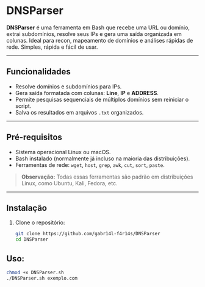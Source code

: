 # DNSParser
**DNSParser** é uma ferramenta em Bash que recebe uma URL ou domínio, extrai subdomínios, resolve seus IPs e gera uma saída organizada em colunas. Ideal para recon, mapeamento de domínios e análises rápidas de rede. Simples, rápida e fácil de usar.

---

## Funcionalidades

- Resolve domínios e subdomínios para IPs.
- Gera saída formatada com colunas: **Line**, **IP** e **ADDRESS**.
- Permite pesquisas sequenciais de múltiplos domínios sem reiniciar o script.
- Salva os resultados em arquivos `.txt` organizados.

---

## Pré-requisitos

- Sistema operacional Linux ou macOS.
- Bash instalado (normalmente já incluso na maioria das distribuições).
- Ferramentas de rede: `wget`, `host`, `grep`, `awk`, `cut`, `sort`, `paste`.

> **Observação:** Todas essas ferramentas são padrão em distribuições Linux, como Ubuntu, Kali, Fedora, etc.

---

## Instalação

1. Clone o repositório:
   ```bash
   git clone https://github.com/gabr14l-f4r14s/DNSParser
   cd DNSParser
   ```
   
## Uso:

```bash
chmod +x DNSParser.sh
./DNSParser.sh exemplo.com
```
